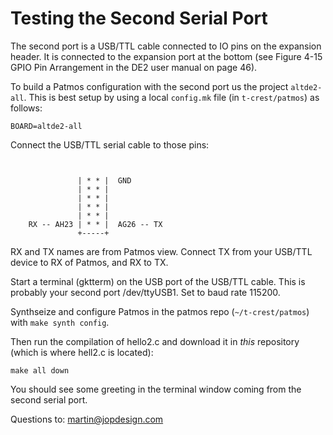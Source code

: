 
# Testing the Second Serial Port

The second port is a USB/TTL cable connected to IO pins on the expansion header.
It is connected to the expansion port at the bottom (see Figure 4-15
GPIO Pin Arrangement in the DE2 user manual on page 46).

To build a Patmos configuration with the second port us the project `altde2-all`.
This is best setup by using a local `config.mk` file (in `t-crest/patmos`) as follows:

```
BOARD=altde2-all
```

Connect the USB/TTL serial cable to those pins:

```


               | * * |  GND
               | * * |
               | * * |
               | * * |
               | * * |
    RX -- AH23 | * * |  AG26 -- TX
               +-----+
```

RX and TX names are from Patmos view. Connect TX from your USB/TTL device to RX of Patmos,
and RX to TX.

Start a terminal (gktterm) on the USB port of the USB/TTL cable.
This is probably your second port /dev/ttyUSB1.
Set to baud rate 115200.


Synthseize and configure Patmos in the patmos repo (`~/t-crest/patmos`) with
`make synth config`.

Then run the compilation of hello2.c and download it in *this* repository
(which is where hell2.c is located):

```
make all down
```

You should see some greeting in the terminal window coming from the second
serial port.

Questions to: martin@jopdesign.com




